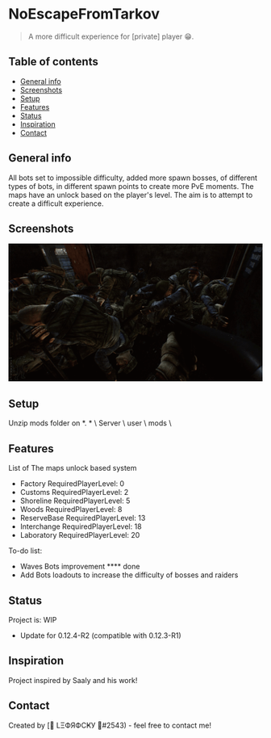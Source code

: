 # NoEscapeFromTarkov
> A more difficult experience for [private] player 😁.

## Table of contents
* [General info](#general-info)
* [Screenshots](#screenshots)
* [Setup](#setup)
* [Features](#features)
* [Status](#status)
* [Inspiration](#inspiration)
* [Contact](#contact)

## General info
All bots set to impossible difficulty, added more spawn bosses, of different types of bots, in different spawn points to create more PvE moments.
The maps have an unlock based on the player's level.
The aim is to attempt to create a difficult experience.

## Screenshots
![Example screenshot](./img/screenshot.png)

## Setup
Unzip mods folder on *. * \ Server \ user \ mods \

## Features
List of The maps unlock based system
* Factory RequiredPlayerLevel: 0
* Customs RequiredPlayerLevel: 2
* Shoreline RequiredPlayerLevel: 5
* Woods RequiredPlayerLevel: 8
* ReserveBase RequiredPlayerLevel: 13
* Interchange RequiredPlayerLevel: 18
* Laboratory RequiredPlayerLevel: 20

To-do list:
* Waves Bots improvement **** done
* Add Bots loadouts to increase the difficulty of bosses and raiders

## Status
Project is: WIP
* Update for 0.12.4-R2 (compatible with 0.12.3-R1)

## Inspiration
Project inspired by Saaly and his work! 
## Contact
Created by [👑 LΞФЯФCҜУ 👑#2543) - feel free to contact me!